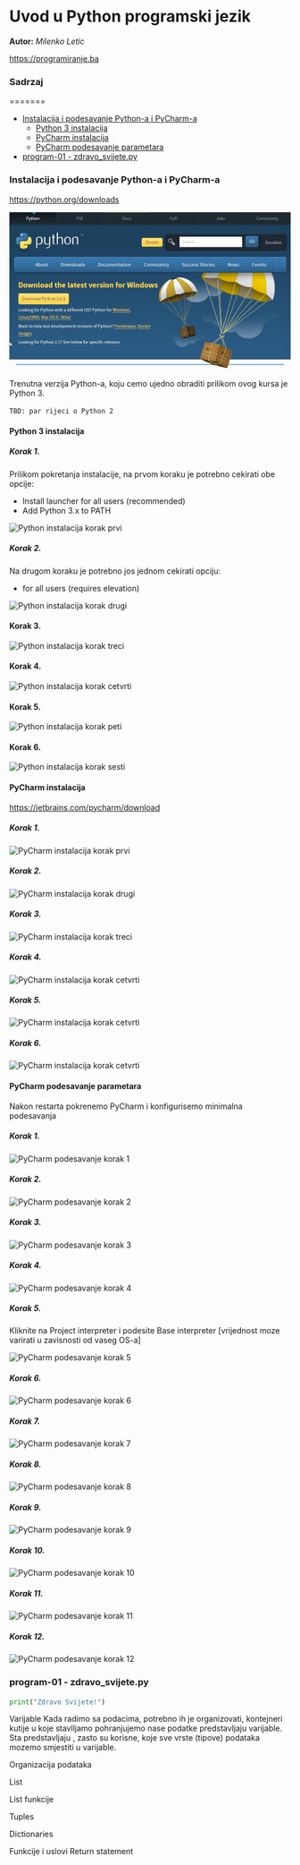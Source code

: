 
# Uvod u Python programski jezik



**Autor:** _Milenko Letic_

https://programiranje.ba



### Sadrzaj
=======


  * [Instalacija i podesavanje Python-a i PyCharm-a](#instalacija_i_podesavanje)
    * [Python 3 instalacija](#python_instalacija)
    * [PyCharm instalacija](#pycharm_instalacija)
    * [PyCharm podesavanje parametara](#pycharm_podesavanje)
  * [program-01 - zdravo_svijete.py](#zdravo_svijete.py)


<a name="instalacija_i_podesavanje"/>

### Instalacija i podesavanje Python-a i PyCharm-a

https://python.org/downloads

![GitHub stranica](slike/github_stranica.png)

Trenutna verzija Python-a, koju cemo ujedno obraditi prilikom ovog kursa je Python 3.

```TBD: par rijeci o Python 2```

<a name="python_instalacija"/>

#### Python 3 instalacija

##### Korak 1.

Prilikom pokretanja instalacije, na prvom koraku je potrebno cekirati obe opcije:
* Install launcher for all users (recommended)
* Add Python 3.x to PATH

![Python instalacija korak prvi](slike/python_instalacija_1.png)

##### Korak 2. 

Na drugom koraku je potrebno jos jednom cekirati opciju:
* for all users (requires elevation)

![Python instalacija korak drugi](slike/python_instalacija_2.png)

#### Korak 3.

![Python instalacija korak treci](slike/python_instalacija_3.png)

#### Korak 4. 
![Python instalacija korak cetvrti](slike/python_instalacija_4.png)

#### Korak 5. 
![Python instalacija korak peti](slike/python_instalacija_5.png)

#### Korak 6. 
![Python instalacija korak sesti](slike/python_instalacija_6.png)


<a name="pycharm_instalacija"/>

#### PyCharm instalacija

https://jetbrains.com/pycharm/download

##### Korak 1. 
![PyCharm instalacija korak prvi](slike/pycharm_instalacija_1.png)

##### Korak 2. 
![PyCharm instalacija korak drugi](slike/pycharm_instalacija_2.png)


##### Korak 3. 
![PyCharm instalacija korak treci](slike/pycharm_instalacija_3.png)

##### Korak 4. 
![PyCharm instalacija korak cetvrti](slike/pycharm_instalacija_4.png)

##### Korak 5. 
![PyCharm instalacija korak cetvrti](slike/pycharm_instalacija_5.png)

##### Korak 6. 
![PyCharm instalacija korak cetvrti](slike/pycharm_instalacija_6.png)


<a name="pycharm_podesavanje"/>

#### PyCharm podesavanje parametara

Nakon restarta pokrenemo PyCharm i konfigurisemo minimalna podesavanja

##### Korak 1.
![PyCharm podesavanje korak 1](slike/pycharm_podesavanje_1.png)

##### Korak 2.
![PyCharm podesavanje korak 2](slike/pycharm_podesavanje_2.png)

##### Korak 3.
![PyCharm podesavanje korak 3](slike/pycharm_podesavanje_3.png)

##### Korak 4.
![PyCharm podesavanje korak 4](slike/pycharm_podesavanje_4.png)

##### Korak 5.

Kliknite na Project interpreter i podesite Base interpreter 
[vrijednost moze varirati u zavisnosti od vaseg OS-a]

![PyCharm podesavanje korak 5](slike/pycharm_podesavanje_5.png)

##### Korak 6.
![PyCharm podesavanje korak 6](slike/pycharm_podesavanje_6.png)

##### Korak 7.
![PyCharm podesavanje korak 7](slike/pycharm_podesavanje_7.png)

##### Korak 8.
![PyCharm podesavanje korak 8](slike/pycharm_podesavanje_8.png)

##### Korak 9.
![PyCharm podesavanje korak 9](slike/pycharm_podesavanje_9.png)

##### Korak 10.
![PyCharm podesavanje korak 10](slike/pycharm_podesavanje_10.png)

##### Korak 11.
![PyCharm podesavanje korak 11](slike/pycharm_podesavanje_11.png)

##### Korak 12.
![PyCharm podesavanje korak 12](slike/pycharm_podesavanje_12.png)



<a name="zdravo_svijete.py"/>

### program-01 - zdravo_svijete.py

```python
print("Zdravo Svijete!")
```



Varijable
Kada radimo sa podacima, potrebno ih je organizovati, kontejneri kutije u koje stavlljamo pohranjujemo nase podatke predstavljaju varijable. Sta predstavljaju , zasto su korisne, koje sve vrste (tipove) podataka mozemo smjestiti u varijable.


Organizacija podataka

List

List funkcije

Tuples

Dictionaries


Funkcije i uslovi
Return statement